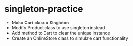 # singleton-practice

- Make Cart class a Singleton
- Modify Product class to use singleton instead
- Add method to Cart to clear the unique instance
- Create an OnlineStore class to simulate cart functionality

